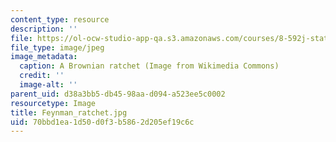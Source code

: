 ```yaml
---
content_type: resource
description: ''
file: https://ol-ocw-studio-app-qa.s3.amazonaws.com/courses/8-592j-statistical-physics-in-biology-spring-2011/70bbd1ea1d50d0f3b5862d205ef19c6c_Feynman_ratchet.jpg
file_type: image/jpeg
image_metadata:
  caption: A Brownian ratchet (Image from Wikimedia Commons)
  credit: ''
  image-alt: ''
parent_uid: d38a3bb5-db45-98aa-d094-a523ee5c0002
resourcetype: Image
title: Feynman_ratchet.jpg
uid: 70bbd1ea-1d50-d0f3-b586-2d205ef19c6c
---
```

